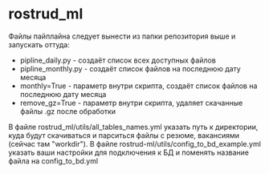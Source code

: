 # rostrud_ml

Файлы пайплайна следует вынести из папки репозитория выше и запускать оттуда:
* pipline_daily.py - создаёт список всех доступных файлов
* pipline_monthly.py - создаёт список файлов на последнюю дату месяца
* monthly=True - параметр внутри скрипта, создаёт список файлов на последнюю дату месяца
* remove_gz=True - параметр внутри скрипта, удаляет скачанные файлы .gz после обработки

В файле rostrud_ml/utils/all_tables_names.yml указать путь к директории, куда будут скачиваться и парситься файлы с резюме, вакансиями (сейчас там "workdir").
В файле rostrud-ml/utils/config_to_bd_example.yml указать ваши настройки для подключения к БД и поменять название файла на config_to_bd.yml
